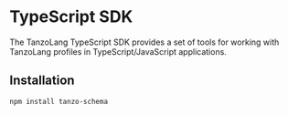 # TypeScript SDK

The TanzoLang TypeScript SDK provides a set of tools for working with TanzoLang profiles in TypeScript/JavaScript applications.

## Installation

```bash
npm install tanzo-schema
